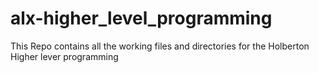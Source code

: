 # alx-higher_level_programming
 This Repo contains all the working files and directories for the Holberton Higher lever programming
